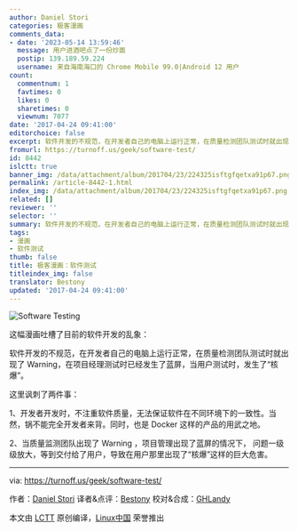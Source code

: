 ```yaml
---
author: Daniel Stori
categories: 极客漫画
comments_data:
- date: '2023-05-14 13:59:46'
  message: 用户进酒吧点了一份炒面
  postip: 139.189.59.224
  username: 来自海南海口的 Chrome Mobile 99.0|Android 12 用户
count:
  commentnum: 1
  favtimes: 0
  likes: 0
  sharetimes: 0
  viewnum: 7077
date: '2017-04-24 09:41:00'
editorchoice: false
excerpt: 软件开发的不规范，在开发者自己的电脑上运行正常，在质量检测团队测试时就出现了 Warning，在项目经理测试时已经发生了蓝屏，当用户测试时，发生了“核爆”。
fromurl: https://turnoff.us/geek/software-test/
id: 8442
islctt: true
banner_img: /data/attachment/album/201704/23/224325isftgfqetxa91p67.png.large.jpg
permalink: /article-8442-1.html
index_img: /data/attachment/album/201704/23/224325isftgfqetxa91p67.png.thumb.jpg
related: []
reviewer: ''
selector: ''
summary: 软件开发的不规范，在开发者自己的电脑上运行正常，在质量检测团队测试时就出现了 Warning，在项目经理测试时已经发生了蓝屏，当用户测试时，发生了“核爆”。
tags:
- 漫画
- 软件测试
thumb: false
title: 极客漫画：软件测试
titleindex_img: false
translator: Bestony
updated: '2017-04-24 09:41:00'
---
```


![Software Testing](/data/attachment/album/201704/23/224325isftgfqetxa91p67.png)


这幅漫画吐槽了目前的软件开发的乱象：


软件开发的不规范，在开发者自己的电脑上运行正常，在质量检测团队测试时就出现了 Warning，在项目经理测试时已经发生了蓝屏，当用户测试时，发生了“核爆”。


这里讽刺了两件事：


1、开发者开发时，不注重软件质量，无法保证软件在不同环境下的一致性。当然，锅不能完全开发者来背。同时，也是 Docker 这样的产品的用武之地。


2、当质量监测团队出现了 Warning ，项目管理出现了蓝屏的情况下， 问题一级级放大，等到交付给了用户，导致在用户那里出现了“核爆”这样的巨大危害。




---


via: <https://turnoff.us/geek/software-test/>


作者：[Daniel Stori](http://turnoff.us/about/) 译者&点评：[Bestony](https://github.com/Bestony) 校对&合成：[GHLandy](https://github.com/GHLandy)


本文由 [LCTT](https://github.com/LCTT/TranslateProject) 原创编译，[Linux中国](https://linux.cn/) 荣誉推出